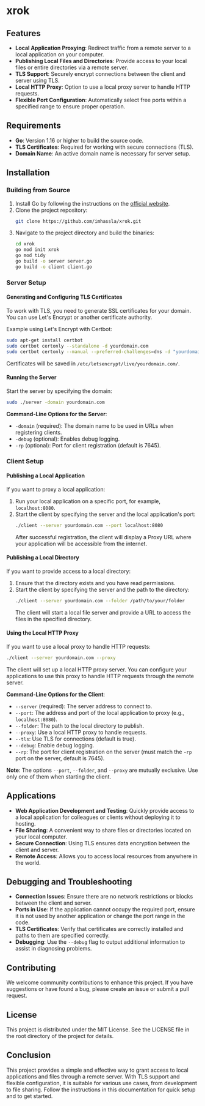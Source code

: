 # xrok

## Features
- **Local Application Proxying**: Redirect traffic from a remote server to a local application on your computer.
- **Publishing Local Files and Directories**: Provide access to your local files or entire directories via a remote server.
- **TLS Support**: Securely encrypt connections between the client and server using TLS.
- **Local HTTP Proxy**: Option to use a local proxy server to handle HTTP requests.
- **Flexible Port Configuration**: Automatically select free ports within a specified range to ensure proper operation.

## Requirements
- **Go**: Version 1.16 or higher to build the source code.
- **TLS Certificates**: Required for working with secure connections (TLS).
- **Domain Name**: An active domain name is necessary for server setup.

## Installation

### Building from Source
1. Install Go by following the instructions on the [official website](https://golang.org/doc/install).
2. Clone the project repository:
   ```bash
   git clone https://github.com/imhassla/xrok.git
   ```
3. Navigate to the project directory and build the binaries:
   ```bash
   cd xrok
   go mod init xrok
   go mod tidy
   go build -o server server.go
   go build -o client client.go
   ```

### Server Setup

#### Generating and Configuring TLS Certificates
To work with TLS, you need to generate SSL certificates for your domain. You can use Let's Encrypt or another certificate authority.

Example using Let's Encrypt with Certbot:
```bash
sudo apt-get install certbot
sudo certbot certonly --standalone -d yourdomain.com
sudo certbot certonly --manual --preferred-challenges=dns -d "yourdomain.com, *.yourdomain.com"
```
Certificates will be saved in `/etc/letsencrypt/live/yourdomain.com/`.

#### Running the Server

Start the server by specifying the domain:
```bash
sudo ./server -domain yourdomain.com
```

**Command-Line Options for the Server**:
- `-domain` (required): The domain name to be used in URLs when registering clients.
- `-debug` (optional): Enables debug logging.
- `-rp` (optional): Port for client registration (default is 7645).

### Client Setup

#### Publishing a Local Application
If you want to proxy a local application:
1. Run your local application on a specific port, for example, `localhost:8080`.
2. Start the client by specifying the server and the local application's port:
   ```bash
   ./client --server yourdomain.com --port localhost:8080
   ```
   After successful registration, the client will display a Proxy URL where your application will be accessible from the internet.

#### Publishing a Local Directory
If you want to provide access to a local directory:
1. Ensure that the directory exists and you have read permissions.
2. Start the client by specifying the server and the path to the directory:
   ```bash
   ./client --server yourdomain.com --folder /path/to/your/folder
   ```
   The client will start a local file server and provide a URL to access the files in the specified directory.

#### Using the Local HTTP Proxy
If you want to use a local proxy to handle HTTP requests:
```bash
./client --server yourdomain.com --proxy
```
The client will set up a local HTTP proxy server. You can configure your applications to use this proxy to handle HTTP requests through the remote server.

**Command-Line Options for the Client**:
- `--server` (required): The server address to connect to.
- `--port`: The address and port of the local application to proxy (e.g., `localhost:8080`).
- `--folder`: The path to the local directory to publish.
- `--proxy`: Use a local HTTP proxy to handle requests.
- `--tls`: Use TLS for connections (default is true).
- `--debug`: Enable debug logging.
- `--rp`: The port for client registration on the server (must match the `-rp` port on the server, default is 7645).

**Note**: The options `--port`, `--folder`, and `--proxy` are mutually exclusive. Use only one of them when starting the client.

## Applications
- **Web Application Development and Testing**: Quickly provide access to a local application for colleagues or clients without deploying it to hosting.
- **File Sharing**: A convenient way to share files or directories located on your local computer.
- **Secure Connection**: Using TLS ensures data encryption between the client and server.
- **Remote Access**: Allows you to access local resources from anywhere in the world.

## Debugging and Troubleshooting
- **Connection Issues**: Ensure there are no network restrictions or blocks between the client and server.
- **Ports in Use**: If the application cannot occupy the required port, ensure it is not used by another application or change the port range in the code.
- **TLS Certificates**: Verify that certificates are correctly installed and paths to them are specified correctly.
- **Debugging**: Use the `--debug` flag to output additional information to assist in diagnosing problems.

## Contributing
We welcome community contributions to enhance this project. If you have suggestions or have found a bug, please create an issue or submit a pull request.

## License
This project is distributed under the MIT License. See the LICENSE file in the root directory of the project for details.

## Conclusion
This project provides a simple and effective way to grant access to local applications and files through a remote server. With TLS support and flexible configuration, it is suitable for various use cases, from development to file sharing. Follow the instructions in this documentation for quick setup and to get started.

